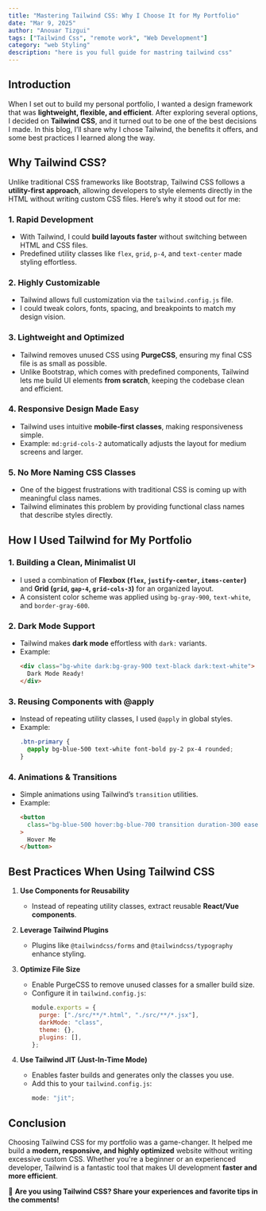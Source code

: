```yaml
---
title: "Mastering Tailwind CSS: Why I Choose It for My Portfolio"
date: "Mar 9, 2025"
author: "Anouar Tizgui"
tags: ["Tailwind Css", "remote work", "Web Development"]
category: "web Styling"
description: "here is you full guide for mastring tailwind css"
---
```


## Introduction

When I set out to build my personal portfolio, I wanted a design framework that was **lightweight, flexible, and efficient**. After exploring several options, I decided on **Tailwind CSS**, and it turned out to be one of the best decisions I made. In this blog, I’ll share why I chose Tailwind, the benefits it offers, and some best practices I learned along the way.

## Why Tailwind CSS?

Unlike traditional CSS frameworks like Bootstrap, Tailwind CSS follows a **utility-first approach**, allowing developers to style elements directly in the HTML without writing custom CSS files. Here’s why it stood out for me:

### 1. **Rapid Development**

- With Tailwind, I could **build layouts faster** without switching between HTML and CSS files.
- Predefined utility classes like `flex`, `grid`, `p-4`, and `text-center` made styling effortless.

### 2. **Highly Customizable**

- Tailwind allows full customization via the `tailwind.config.js` file.
- I could tweak colors, fonts, spacing, and breakpoints to match my design vision.

### 3. **Lightweight and Optimized**

- Tailwind removes unused CSS using **PurgeCSS**, ensuring my final CSS file is as small as possible.
- Unlike Bootstrap, which comes with predefined components, Tailwind lets me build UI elements **from scratch**, keeping the codebase clean and efficient.

### 4. **Responsive Design Made Easy**

- Tailwind uses intuitive **mobile-first classes**, making responsiveness simple.
- Example: `md:grid-cols-2` automatically adjusts the layout for medium screens and larger.

### 5. **No More Naming CSS Classes**

- One of the biggest frustrations with traditional CSS is coming up with meaningful class names.
- Tailwind eliminates this problem by providing functional class names that describe styles directly.

## How I Used Tailwind for My Portfolio

### 1. **Building a Clean, Minimalist UI**

- I used a combination of **Flexbox (`flex`, `justify-center`, `items-center`)** and **Grid (`grid`, `gap-4`, `grid-cols-3`)** for an organized layout.
- A consistent color scheme was applied using `bg-gray-900`, `text-white`, and `border-gray-600`.

### 2. **Dark Mode Support**

- Tailwind makes **dark mode** effortless with `dark:` variants.
- Example:
  ```html
  <div class="bg-white dark:bg-gray-900 text-black dark:text-white">
    Dark Mode Ready!
  </div>
  ```

### 3. **Reusing Components with @apply**

- Instead of repeating utility classes, I used `@apply` in global styles.
- Example:
  ```css
  .btn-primary {
    @apply bg-blue-500 text-white font-bold py-2 px-4 rounded;
  }
  ```

### 4. **Animations & Transitions**

- Simple animations using Tailwind’s `transition` utilities.
- Example:
  ```html
  <button
    class="bg-blue-500 hover:bg-blue-700 transition duration-300 ease-in-out"
  >
    Hover Me
  </button>
  ```

## Best Practices When Using Tailwind CSS

1. **Use Components for Reusability**

   - Instead of repeating utility classes, extract reusable **React/Vue components**.

2. **Leverage Tailwind Plugins**

   - Plugins like `@tailwindcss/forms` and `@tailwindcss/typography` enhance styling.

3. **Optimize File Size**

   - Enable PurgeCSS to remove unused classes for a smaller build size.
   - Configure it in `tailwind.config.js`:
     ```js
     module.exports = {
       purge: ["./src/**/*.html", "./src/**/*.jsx"],
       darkMode: "class",
       theme: {},
       plugins: [],
     };
     ```

4. **Use Tailwind JIT (Just-In-Time Mode)**
   - Enables faster builds and generates only the classes you use.
   - Add this to your `tailwind.config.js`:
     ```js
     mode: "jit";
     ```

## Conclusion

Choosing Tailwind CSS for my portfolio was a game-changer. It helped me build a **modern, responsive, and highly optimized** website without writing excessive custom CSS. Whether you're a beginner or an experienced developer, Tailwind is a fantastic tool that makes UI development **faster and more efficient**.

🚀 **Are you using Tailwind CSS? Share your experiences and favorite tips in the comments!**
